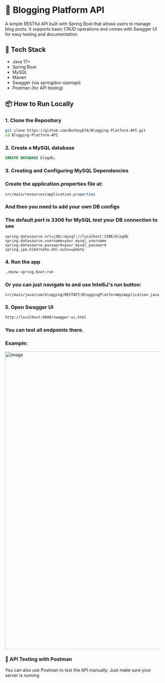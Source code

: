 # 📝 Blogging Platform API

A simple RESTful API built with Spring Boot that allows users to manage blog posts. It supports basic CRUD operations and comes with Swagger UI for easy testing and documentation.

## 🚀 Tech Stack

- Java 17+
- Spring Boot
- MySQL
- Maven
- Swagger (via springdoc-openapi)
- Postman (for API testing)

## 📦 How to Run Locally

### 1. Clone the Repository

```bash
git clone https://github.com/Botboy678/Blogging-Platform-API.git
cd Blogging-Platform-API
```
### 2. Create a MySQL database
```sql
CREATE DATABASE blogdb;
```

### 3. Creating and Configuring MySQL Dependencies 
### Create the application.properties file at: 
```css
src/main/resources/application.properties
```
### And then you need to add your own DB configs 
### The default port is 3306 for MySQL test your DB connection to see
```properties
spring.datasource.url=jdbc:mysql://localhost:3306/blogdb 
spring.datasource.username=your_mysql_username
spring.datasource.password=your_mysql_password
spring.jpa.hibernate.ddl-auto=update
```

### 4. Run the app 

```bash
./mvnw spring-boot:run
```
### Or you can just navigate to and use IntelliJ's run button: 
```properties
src/main/java/com/blogging/RESTAPI/BloggingPlatformApiApplication.java
```

### 5. Open Swagger UI

```bash
http://localhost:8080/swagger-ui.html
```
### You can test all endpoints there.
### Example: 
<img width="957" height="966" alt="image" src="https://github.com/user-attachments/assets/8e209a00-9760-4f81-9ee5-eefbd3707d51" />

### 🧪 API Testing with Postman
You can also use Postman to test the API manually. Just make sure your server is running 
